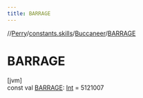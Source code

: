 ```yaml
---
title: BARRAGE
---
```

//[Perry](../../../index.html)/[constants.skills](../index.html)/[Buccaneer](index.html)/[BARRAGE](-b-a-r-r-a-g-e.html)



# BARRAGE



[jvm]\
const val [BARRAGE](-b-a-r-r-a-g-e.html): [Int](https://kotlinlang.org/api/latest/jvm/stdlib/kotlin/-int/index.html) = 5121007




